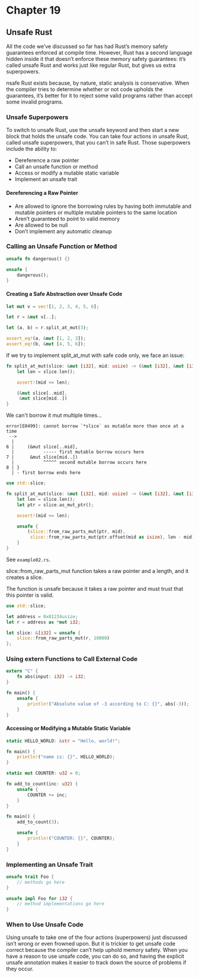 # Chapter 19

## Unsafe Rust

All the code we’ve discussed so far has had Rust’s memory safety guarantees enforced at compile time. However, Rust has a second language hidden inside it that doesn’t enforce these memory safety guarantees: it’s called unsafe Rust and works just like regular Rust, but gives us extra superpowers.

nsafe Rust exists because, by nature, static analysis is conservative. When the compiler tries to determine whether or not code upholds the guarantees, it’s better for it to reject some valid programs rather than accept some invalid programs.

### Unsafe Superpowers

To switch to unsafe Rust, use the unsafe keyword and then start a new block that holds the unsafe code. You can take four actions in unsafe Rust, called unsafe superpowers, that you can’t in safe Rust. Those superpowers include the ability to:

* Dereference a raw pointer
* Call an unsafe function or method
* Access or modify a mutable static variable
* Implement an unsafe trait

#### Dereferencing a Raw Pointer

* Are allowed to ignore the borrowing rules by having both immutable and mutable pointers or multiple mutable pointers to the same location
* Aren’t guaranteed to point to valid memory
* Are allowed to be null
* Don’t implement any automatic cleanup

### Calling an Unsafe Function or Method

```rust
unsafe fn dangerous() {}

unsafe {
    dangerous();
}
```

#### Creating a Safe Abstraction over Unsafe Code

```rust
let mut v = vec![1, 2, 3, 4, 5, 6];

let r = &mut v[..];

let (a, b) = r.split_at_mut(3);

assert_eq!(a, &mut [1, 2, 3]);
assert_eq!(b, &mut [4, 5, 6]);
```

If we try to implement split_at_mut with safe code only, we face an issue:

```rust
fn split_at_mut(slice: &mut [i32], mid: usize) -> (&mut [i32], &mut [i32]) {
    let len = slice.len();

    assert!(mid <= len);

    (&mut slice[..mid],
     &mut slice[mid..])
}
```

We can't borrow it mut multiple times...
```
error[E0499]: cannot borrow `*slice` as mutable more than once at a time
 -->
  |
6 |     (&mut slice[..mid],
  |           ----- first mutable borrow occurs here
7 |      &mut slice[mid..])
  |           ^^^^^ second mutable borrow occurs here
8 | }
  | - first borrow ends here
```

```rust
use std::slice;

fn split_at_mut(slice: &mut [i32], mid: usize) -> (&mut [i32], &mut [i32]) {
    let len = slice.len();
    let ptr = slice.as_mut_ptr();

    assert!(mid <= len);

    unsafe {
        (slice::from_raw_parts_mut(ptr, mid),
         slice::from_raw_parts_mut(ptr.offset(mid as isize), len - mid))
    }
}
```
See `example02.rs`.

slice::from_raw_parts_mut function takes a raw pointer and a length, and it creates a slice.

The function is unsafe because it takes a raw pointer and must trust that this pointer is valid.

```rust
use std::slice;

let address = 0x01234usize;
let r = address as *mut i32;

let slice: &[i32] = unsafe {
    slice::from_raw_parts_mut(r, 10000)
};
```

### Using extern Functions to Call External Code

```rust
extern "C" {
    fn abs(input: i32) -> i32;
}

fn main() {
    unsafe {
        println!("Absolute value of -3 according to C: {}", abs(-3));
    }
}
```

#### Accessing or Modifying a Mutable Static Variable

```rust
static HELLO_WORLD: &str = "Hello, world!";

fn main() {
    println!("name is: {}", HELLO_WORLD);
}
```

```rust
static mut COUNTER: u32 = 0;

fn add_to_count(inc: u32) {
    unsafe {
        COUNTER += inc;
    }
}

fn main() {
    add_to_count(3);

    unsafe {
        println!("COUNTER: {}", COUNTER);
    }
}
```

### Implementing an Unsafe Trait

```rust
unsafe trait Foo {
    // methods go here
}

unsafe impl Foo for i32 {
    // method implementations go here
}
```

### When to Use Unsafe Code

Using unsafe to take one of the four actions (superpowers) just discussed isn’t wrong or even frowned upon. But it is trickier to get unsafe code correct because the compiler can’t help uphold memory safety. When you have a reason to use unsafe code, you can do so, and having the explicit unsafe annotation makes it easier to track down the source of problems if they occur.
